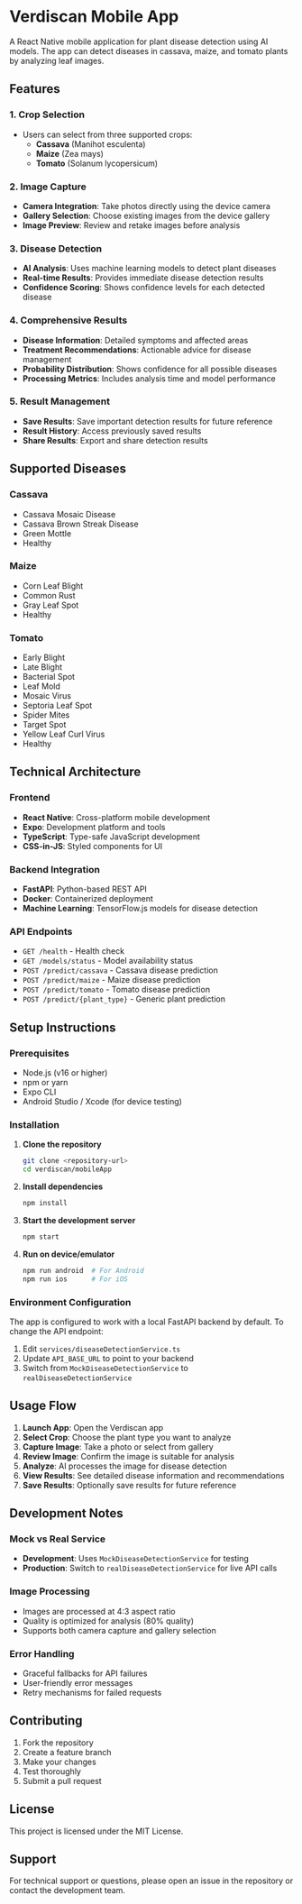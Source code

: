 # Verdiscan Mobile App

A React Native mobile application for plant disease detection using AI models. The app can detect diseases in cassava, maize, and tomato plants by analyzing leaf images.

## Features

### 1. Crop Selection
- Users can select from three supported crops:
  - **Cassava** (Manihot esculenta)
  - **Maize** (Zea mays) 
  - **Tomato** (Solanum lycopersicum)

### 2. Image Capture
- **Camera Integration**: Take photos directly using the device camera
- **Gallery Selection**: Choose existing images from the device gallery
- **Image Preview**: Review and retake images before analysis

### 3. Disease Detection
- **AI Analysis**: Uses machine learning models to detect plant diseases
- **Real-time Results**: Provides immediate disease detection results
- **Confidence Scoring**: Shows confidence levels for each detected disease

### 4. Comprehensive Results
- **Disease Information**: Detailed symptoms and affected areas
- **Treatment Recommendations**: Actionable advice for disease management
- **Probability Distribution**: Shows confidence for all possible diseases
- **Processing Metrics**: Includes analysis time and model performance

### 5. Result Management
- **Save Results**: Save important detection results for future reference
- **Result History**: Access previously saved results
- **Share Results**: Export and share detection results

## Supported Diseases

### Cassava
- Cassava Mosaic Disease
- Cassava Brown Streak Disease
- Green Mottle
- Healthy

### Maize
- Corn Leaf Blight
- Common Rust
- Gray Leaf Spot
- Healthy

### Tomato
- Early Blight
- Late Blight
- Bacterial Spot
- Leaf Mold
- Mosaic Virus
- Septoria Leaf Spot
- Spider Mites
- Target Spot
- Yellow Leaf Curl Virus
- Healthy

## Technical Architecture

### Frontend
- **React Native**: Cross-platform mobile development
- **Expo**: Development platform and tools
- **TypeScript**: Type-safe JavaScript development
- **CSS-in-JS**: Styled components for UI

### Backend Integration
- **FastAPI**: Python-based REST API
- **Docker**: Containerized deployment
- **Machine Learning**: TensorFlow.js models for disease detection

### API Endpoints
- `GET /health` - Health check
- `GET /models/status` - Model availability status
- `POST /predict/cassava` - Cassava disease prediction
- `POST /predict/maize` - Maize disease prediction
- `POST /predict/tomato` - Tomato disease prediction
- `POST /predict/{plant_type}` - Generic plant prediction

## Setup Instructions

### Prerequisites
- Node.js (v16 or higher)
- npm or yarn
- Expo CLI
- Android Studio / Xcode (for device testing)

### Installation

1. **Clone the repository**
   ```bash
   git clone <repository-url>
   cd verdiscan/mobileApp
   ```

2. **Install dependencies**
   ```bash
   npm install
   ```

3. **Start the development server**
   ```bash
   npm start
   ```

4. **Run on device/emulator**
   ```bash
   npm run android  # For Android
   npm run ios      # For iOS
   ```

### Environment Configuration

The app is configured to work with a local FastAPI backend by default. To change the API endpoint:

1. Edit `services/diseaseDetectionService.ts`
2. Update `API_BASE_URL` to point to your backend
3. Switch from `MockDiseaseDetectionService` to `realDiseaseDetectionService`

## Usage Flow

1. **Launch App**: Open the Verdiscan app
2. **Select Crop**: Choose the plant type you want to analyze
3. **Capture Image**: Take a photo or select from gallery
4. **Review Image**: Confirm the image is suitable for analysis
5. **Analyze**: AI processes the image for disease detection
6. **View Results**: See detailed disease information and recommendations
7. **Save Results**: Optionally save results for future reference

## Development Notes

### Mock vs Real Service
- **Development**: Uses `MockDiseaseDetectionService` for testing
- **Production**: Switch to `realDiseaseDetectionService` for live API calls

### Image Processing
- Images are processed at 4:3 aspect ratio
- Quality is optimized for analysis (80% quality)
- Supports both camera capture and gallery selection

### Error Handling
- Graceful fallbacks for API failures
- User-friendly error messages
- Retry mechanisms for failed requests

## Contributing

1. Fork the repository
2. Create a feature branch
3. Make your changes
4. Test thoroughly
5. Submit a pull request

## License

This project is licensed under the MIT License.

## Support

For technical support or questions, please open an issue in the repository or contact the development team.
